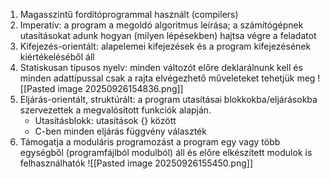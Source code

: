 1. Magasszintű fordítóprogrammal használt (compilers)
2. Imperatív: a program a megoldó algoritmus leírása; a számítógépnek utasításokat adunk hogyan (milyen lépésekben) hajtsa végre a feladatot
3. Kifejezés-orientált: alapelemei kifejezések és  a program kifejezésének kiértékeléséből áll
4. Statiskusan típusos nyelv: minden változót előre deklarálnunk kell és minden adattípussal csak a rajta elvégezhető műveleteket tehetjük meg
![[Pasted image 20250926154836.png]]
5. Eljárás-orientált, struktúrált: a program utasításai blokkokba/eljárásokba szervezettek a megvalósított funkciók alapján.
	- Utasításblokk: utasítások {} között
	- C-ben minden eljárás függvény választék
6. Támogatja a moduláris programozást a program egy vagy több egységből (programfájlból modulból) áll és előre elkészített modulok is felhasználhatók
![[Pasted image 20250926155450.png]]
